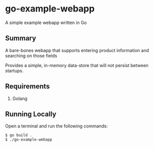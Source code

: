 # go-example-webapp
A simple example webapp written in Go

## Summary
A bare-bones webapp that supports entering product information and searching on those fields

Provides a simple, in-memory data-store that will not persist between startups.

## Requirements

1. Golang

## Running Locally

Open a terminal and run the following commands:

```
$ go build .
$ ./go-example-webapp
```